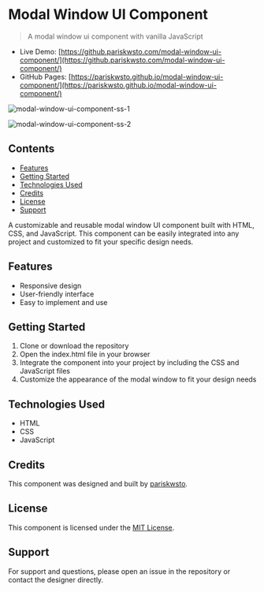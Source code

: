 # Modal Window UI Component

> A modal window ui component with vanilla JavaScript

- Live Demo: [https://github.pariskwsto.com/modal-window-ui-component/](https://github.pariskwsto.com/modal-window-ui-component/)
- GitHub Pages: [https://pariskwsto.github.io/modal-window-ui-component/](https://pariskwsto.github.io/modal-window-ui-component/)

![modal-window-ui-component-ss-1](https://user-images.githubusercontent.com/22442894/175825198-bb20bde8-562d-4d98-9fd5-6e9f2ba35d21.png)

![modal-window-ui-component-ss-2](https://user-images.githubusercontent.com/22442894/175825201-0a2e624b-5451-4cdd-888d-1f6ac04292c2.png)

## Contents

- [Features](#features)
- [Getting Started](#getting-started)
- [Technologies Used](#technologies-used)
- [Credits](#credits)
- [License](#license)
- [Support](#support)

A customizable and reusable modal window UI component built with HTML, CSS, and JavaScript. This component can be easily integrated into any project and customized to fit your specific design needs.

## Features

- Responsive design
- User-friendly interface
- Easy to implement and use

## Getting Started

1. Clone or download the repository
2. Open the index.html file in your browser
3. Integrate the component into your project by including the CSS and JavaScript files
4. Customize the appearance of the modal window to fit your design needs

## Technologies Used

- HTML
- CSS
- JavaScript

## Credits

This component was designed and built by [pariskwsto](https://github.com/pariskwsto).

## License

This component is licensed under the [MIT License](https://opensource.org/licenses/MIT).

## Support

For support and questions, please open an issue in the repository or contact the designer directly.

